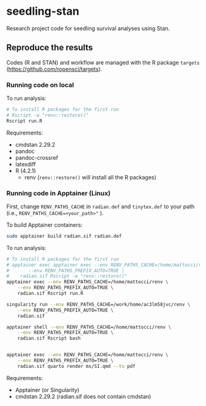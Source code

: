 # seedling-stan

Research project code for seedling survival analyses using Stan.

## Reproduce the results

Codes (R and STAN) and workflow are managed with the R package `targets` (https://github.com/ropensci/targets).

### Running code on local

To run analysis:

```bash
# To install R packages for the first run
# Rscript -e "renv::restore()"
Rscript run.R
```

Requirements:

- cmdstan 2.29.2
- pandoc
- pandoc-crossref
- latexdiff
- R (4.2.1)
	- renv (`renv::restore()` will install all the R packages)

### Running code in Apptainer (Linux)

First, change `RENV_PATHS_CACHE` in `radian.def` and `tinytex.def` to your path (i.e.,
`
RENV_PATHS_CACHE=<your_path>"
`
).

To build Apptainer containers:

```bash
sudo apptainer build radian.sif radian.def
```

To run analysis:

```bash
# To install R packages for the first run
# apptainer exec apptainer exec --env RENV_PATHS_CACHE=/home/mattocci/renv \
#		--env RENV_PATHS_PREFIX_AUTO=TRUE \
#	 radian.sif Rscript -e "renv::restore()"
apptainer exec --env RENV_PATHS_CACHE=/home/mattocci/renv \
	--env RENV_PATHS_PREFIX_AUTO=TRUE \
	radian.sif Rscript run.R

singularity run --env RENV_PATHS_CACHE=/work/home/ac3lm58jvc/renv \
	--env RENV_PATHS_PREFIX_AUTO=TRUE \
	radian.sif

apptainer shell --env RENV_PATHS_CACHE=/home/mattocci/renv \
	--env RENV_PATHS_PREFIX_AUTO=TRUE \
	radian.sif Rscript bash


apptainer exec --env RENV_PATHS_CACHE=/home/mattocci/renv \
	--env RENV_PATHS_PREFIX_AUTO=TRUE \
	radian.sif quarto render ms/SI.qmd --to pdf

```

Requirements:

- Apptainer (or Singularity)
- cmdstan 2.29.2 (radian.sif does not contain cmdstan)
